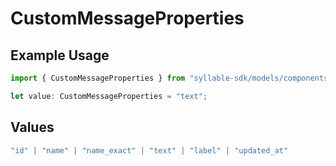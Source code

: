 # CustomMessageProperties

## Example Usage

```typescript
import { CustomMessageProperties } from "syllable-sdk/models/components";

let value: CustomMessageProperties = "text";
```

## Values

```typescript
"id" | "name" | "name_exact" | "text" | "label" | "updated_at"
```